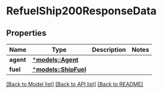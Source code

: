 # RefuelShip200ResponseData

## Properties
Name | Type | Description | Notes
------------ | ------------- | ------------- | -------------
**agent** | [***models::Agent**](Agent.md) |  | 
**fuel** | [***models::ShipFuel**](ShipFuel.md) |  | 

[[Back to Model list]](../README.md#documentation-for-models) [[Back to API list]](../README.md#documentation-for-api-endpoints) [[Back to README]](../README.md)


